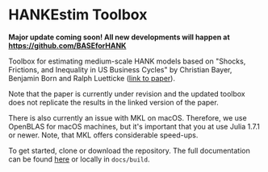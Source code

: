 # HANKEstim Toolbox

**Major update coming soon! All new developments will happen at https://github.com/BASEforHANK**

Toolbox for estimating medium-scale HANK models based on "Shocks, Frictions, and Inequality in US Business Cycles" by Christian Bayer, Benjamin Born and Ralph Luetticke ([link to paper](https://www.benjaminborn.de/publication/bbl_inequality_2020/)).

Note that the paper is currently under revision and the updated toolbox does not replicate the results in the linked version of the paper.

There is also currently an issue with MKL on macOS. Therefore, we use OpenBLAS for macOS machines, but it's important that you at use Julia 1.7.1 or newer. Note, that MKL offers considerable speed-ups.

To get started, clone or download the repository. The full documentation can be found [here](http://www.benjaminborn.de/HANK_BusinessCycleAndInequality/build/) or locally in `docs/build`.
